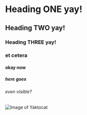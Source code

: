 # Heading ONE yay!
## Heading TWO yay!
### Heading THREE yay!
### et cetera
#### okay now
##### here goes
###### even visible?
![Image of Yaktocat](https://octodex.github.com/images/yaktocat.png)
